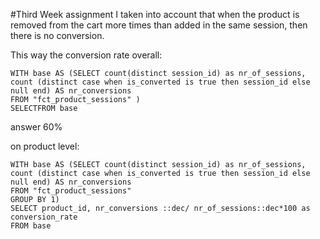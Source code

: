 #Third Week assignment
I taken into account that when the product is removed from the cart more times than added in the same session, then there is no conversion. 

This way the conversion rate overall:
```
WITH base AS (SELECT count(distinct session_id) as nr_of_sessions,
count (distinct case when is_converted is true then session_id else null end) AS nr_conversions
FROM "fct_product_sessions" )
SELECTFROM base

```


answer 60%


on product level:
```
WITH base AS (SELECT count(distinct session_id) as nr_of_sessions,
count (distinct case when is_converted is true then session_id else null end) AS nr_conversions
FROM "fct_product_sessions" 
GROUP BY 1)
SELECT product_id, nr_conversions ::dec/ nr_of_sessions::dec*100 as conversion_rate
FROM base

```
